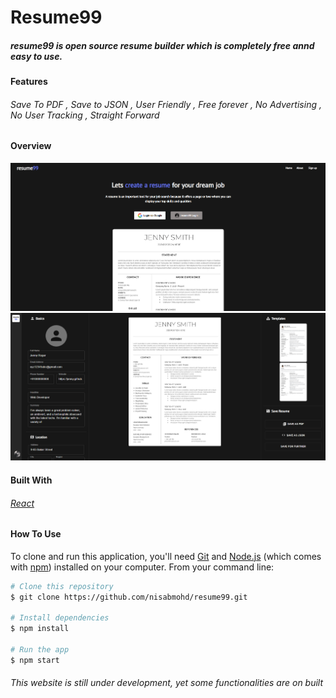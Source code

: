 # Resume99
##### resume99 is open source resume builder which is completely free annd easy to use.

####  Features
###### Save To PDF , Save to JSON , User Friendly , Free forever , No Advertising , No User Tracking , Straight Forward</li>

#### Overview

<img src="images/1.png">
<br>
<img src="images/3.png">
<br>

#### Built With

###### [React](https://reactjs.org/)
<!-- - [Firebase](https://firebase.google.com/) -->

#### How To Use

<!-- Example: -->

To clone and run this application, you'll need [Git](https://git-scm.com) and [Node.js](https://nodejs.org/en/download/) (which comes with [npm](http://npmjs.com)) installed on your computer. From your command line:

```bash
# Clone this repository
$ git clone https://github.com/nisabmohd/resume99.git

# Install dependencies
$ npm install

# Run the app
$ npm start
```
###### This website is still under development, yet some functionalities are on built
